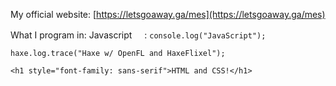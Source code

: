 My official website: [https://letsgoaway.ga/mes](https://letsgoaway.ga/mes)

What I program in:
Javascript <img src="https://upload.wikimedia.org/wikipedia/commons/thumb/6/6a/JavaScript-logo.png/600px-JavaScript-logo.png" alt="" data-canonical-src="https://upload.wikimedia.org/wikipedia/commons/thumb/6/6a/JavaScript-logo.png/600px-JavaScript-logo.png" width="16" height="16" />:
`console.log("JavaScript");`

`haxe.log.trace("Haxe w/ OpenFL and HaxeFlixel");`

`<h1 style="font-family: sans-serif">HTML and CSS!</h1>`
